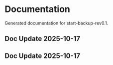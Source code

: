 # Documentation

Generated documentation for start-backup-rev0.1.

## Doc Update 2025-10-17

## Doc Update 2025-10-17
